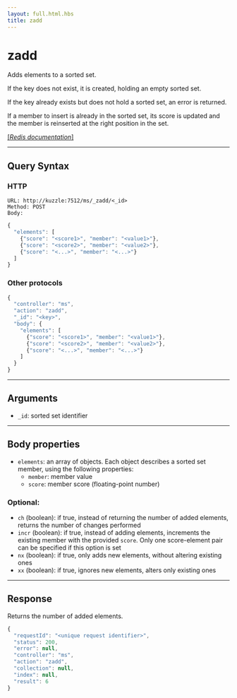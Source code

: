 ```yaml
---
layout: full.html.hbs
title: zadd
---
```


# zadd

Adds elements to a sorted set. 

If the key does not exist, it is created, holding an empty sorted set. 

If the key already exists but does not hold a sorted set, an error is returned.

If a member to insert is already in the sorted set, its score is updated and the member is reinserted at the right position in the set.

[[_Redis documentation_]](https://redis.io/commands/zadd)

---

## Query Syntax

### HTTP

```http
URL: http://kuzzle:7512/ms/_zadd/<_id>
Method: POST  
Body:
```

```js
{
  "elements": [
    {"score": "<score1>", "member": "<value1>"},
    {"score": "<score2>", "member": "<value2>"},
    {"score": "<...>", "member": "<...>"}
  ]
}
```

### Other protocols

```js
{
  "controller": "ms",
  "action": "zadd",
  "_id": "<key>",
  "body": {
    "elements": [
      {"score": "<score1>", "member": "<value1>"},
      {"score": "<score2>", "member": "<value2>"},
      {"score": "<...>", "member": "<...>"}
    ]
  }
}
```

---

## Arguments

* `_id`: sorted set identifier

---

## Body properties

* `elements`: an array of objects. Each object describes a sorted set member, using the following properties:
  * `member`: member value
  * `score`: member score (floating-point number)

### Optional:

* `ch` (boolean): if true, instead of returning the number of added elements, returns the number of changes performed
* `incr` (boolean): if true, instead of adding elements, increments the existing member with the provided `score`. Only one score-element pair can be specified if this option is set
* `nx` (boolean): if true, only adds new elements, without altering existing ones
* `xx` (boolean): if true, ignores new elements, alters only existing ones

---

## Response

Returns the number of added elements.

```javascript
{
  "requestId": "<unique request identifier>",
  "status": 200,
  "error": null,
  "controller": "ms",
  "action": "zadd",
  "collection": null,
  "index": null,
  "result": 6
}
```
